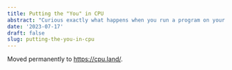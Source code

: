 ```yaml
---
title: Putting the "You" in CPU
abstract: "Curious exactly what happens when you run a program on your computer? Learn how multiprocessing works, what system calls really are, how computers manage memory with hardware interrupts, and how Linux loads executables."
date: '2023-07-17'
draft: false
slug: putting-the-you-in-cpu
---
```


Moved permanently to <https://cpu.land/>.
